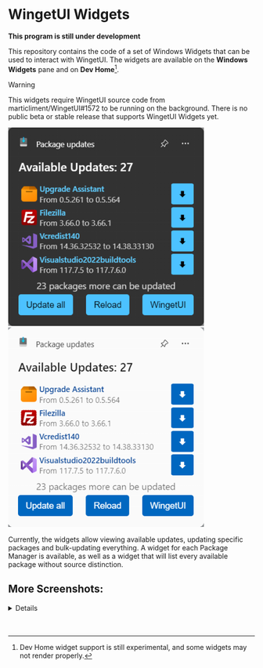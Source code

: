 # WingetUI Widgets
**This program is still under development**

This repository contains the code of a set of Windows Widgets that can be used to interact with WingetUI. The widgets are available on the **Windows Widgets** pane and on **Dev Home**[^1].

> [!WARNING]
> This widgets require WingetUI source code from marticliment/WingetUI#1572 to be running on the background. There is no public beta or stable release that supports WingetUI Widgets yet.

<img src="WingetUI Widget Provider/Widget Provider Package/Images/WidgetCovers/all_dark.png" width=400px></img>
<img src="WingetUI Widget Provider/Widget Provider Package/Images/WidgetCovers/all_light.png" width=400px></img>

Currently, the widgets allow viewing available updates, updating specific packages and bulk-updating everything. A widget for each Package Manager is available, as well as a widget that will list every available package without source distinction.

## More Screenshots:
<details>
<img src="WingetUI Widget Provider/Widget Provider Package/Images/WidgetCovers/winget_dark.png" width=400px></img>
<img src="WingetUI Widget Provider/Widget Provider Package/Images/WidgetCovers/winget_light.png" width=400px></img>

<img src="WingetUI Widget Provider/Widget Provider Package/Images/WidgetCovers/scoop_dark.png" width=400px></img>
<img src="WingetUI Widget Provider/Widget Provider Package/Images/WidgetCovers/scoop_light.png" width=400px></img>

<img src="WingetUI Widget Provider/Widget Provider Package/Images/WidgetCovers/choco_dark.png" width=400px></img>
<img src="WingetUI Widget Provider/Widget Provider Package/Images/WidgetCovers/choco_light.png" width=400px></img>

<img src="WingetUI Widget Provider/Widget Provider Package/Images/WidgetCovers/pip_dark.png" width=400px></img>
<img src="WingetUI Widget Provider/Widget Provider Package/Images/WidgetCovers/pip_light.png" width=400px></img>

<img src="WingetUI Widget Provider/Widget Provider Package/Images/WidgetCovers/npm_dark.png" width=400px></img>
<img src="WingetUI Widget Provider/Widget Provider Package/Images/WidgetCovers/npm_light.png" width=400px></img>

<img src="WingetUI Widget Provider/Widget Provider Package/Images/WidgetCovers/dotnet_dark.png" width=400px></img>
<img src="WingetUI Widget Provider/Widget Provider Package/Images/WidgetCovers/dotnet_light.png" width=400px></img>


</details>
<br><br>

[^1]: Dev Home widget support is still experimental, and some widgets may not render properly.
